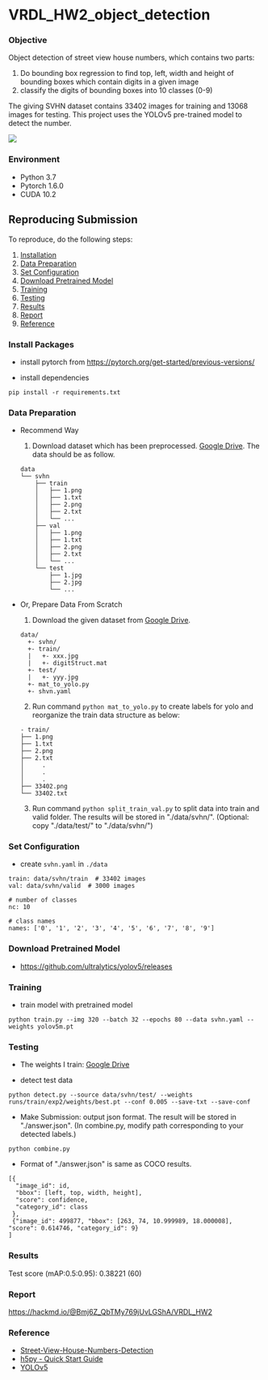 # VRDL_HW2_object_detection

### Objective
Object detection of street view house numbers, which contains two parts:
1. Do bounding box regression to find top, left, width and height of bounding boxes which contain digits in a given image
2. classify the digits of bounding boxes into 10 classes (0-9)

The giving SVHN dataset contains 33402 images for training and 13068 images for testing. This project uses the YOLOv5 pre-trained model to detect the number.

![](https://i.imgur.com/PeRqOOs.jpg)


### Environment
- Python 3.7
- Pytorch 1.6.0
- CUDA 10.2

## Reproducing Submission
To reproduce, do the following steps:
1. [Installation](#install-packages)
2. [Data Preparation](#data-preparation)
3. [Set Configuration](#set-configuration)
4. [Download Pretrained Model](#download-pretrained-model)
5. [Training](#training)
6. [Testing](#testing)
7. [Results](#results)
8. [Report](#report)
9. [Reference](#reference)



### Install Packages
- install pytorch from https://pytorch.org/get-started/previous-versions/

- install dependencies
```
pip install -r requirements.txt
```

### Data Preparation
* Recommend Way
  1. Download dataset which has been preprocessed. [Google Drive](https://drive.google.com/drive/folders/1qEDem8pauW_r7wfrRB9sA9wmfSOag8pf?usp=sharing). The data should be as follow.
  ```
  data
  └── svhn
      ├── train
      │   ├── 1.png
      │   ├── 1.txt
      │   ├── 2.png
      │   ├── 2.txt
      │   └── ...
      ├── val
      │   ├── 1.png
      │   ├── 1.txt
      │   ├── 2.png
      │   ├── 2.txt
      │   └── ...
      └── test
          ├── 1.jpg
          ├── 2.jpg
          └── ...
  ```


* Or, Prepare Data From Scratch
  1. Download the given dataset from [Google Drive](https://drive.google.com/drive/folders/1I3gEXFGE1ERu6nbvB-ON7zcsXze0NgmC?usp=sharing).
  ```
  data/
    +- svhn/
    +- train/
    |	+- xxx.jpg
    |	+- digitStruct.mat
    +- test/
    |	+- yyy.jpg
    +- mat_to_yolo.py
    +- shvn.yaml
  ```
  2. Run command `python mat_to_yolo.py` to create labels for yolo and reorganize the train data structure as below:
  ```
  - train/
  ├── 1.png
  ├── 1.txt
  ├── 2.png
  ├── 2.txt
  │     .
  │     .
  │     .
  ├── 33402.png
  └── 33402.txt
  ```
  3. Run command `python split_train_val.py` to split data into train and valid folder. The results will be stored in "./data/svhn/". (Optional: copy "./data/test/" to "./data/svhn/")

### Set Configuration
- create `svhn.yaml` in `./data`
```
train: data/svhn/train  # 33402 images
val: data/svhn/valid  # 3000 images

# number of classes
nc: 10

# class names
names: ['0', '1', '2', '3', '4', '5', '6', '7', '8', '9']
```

### Download Pretrained Model
- https://github.com/ultralytics/yolov5/releases

### Training
- train model with pretrained model
```
python train.py --img 320 --batch 32 --epochs 80 --data svhn.yaml --weights yolov5m.pt
```

### Testing
- The weights I train: [Google Drive](https://drive.google.com/file/d/1df4qkbrfM_jXmei4JxRf-jy0CR4Kws0O/view?usp=sharing)

- detect test data
```
python detect.py --source data/svhn/test/ --weights runs/train/exp2/weights/best.pt --conf 0.005 --save-txt --save-conf
```

- Make Submission: output json format. The result will be stored in "./answer.json". (In combine.py, modify path corresponding to your detected labels.)
```
python combine.py
```

- Format of "./answer.json" is same as COCO results.
```
[{
  "image_id": id,
  "bbox": [left, top, width, height],
  "score": confidence,
  "category_id": class
 },
 {"image_id": 499877, "bbox": [263, 74, 10.999989, 18.000008], "score": 0.614746, "category_id": 9}
]
```

### Results
Test score (mAP:0.5:0.95): 0.38221 (60)

### Report
https://hackmd.io/@Bmj6Z_QbTMy769jUvLGShA/VRDL_HW2

### Reference
- [Street-View-House-Numbers-Detection](https://github.com/chia56028/Street-View-House-Numbers-Detection)
- [h5py - Quick Start Guide](https://docs.h5py.org/en/stable/quick.html)
- [YOLOv5](https://github.com/ultralytics/yolov5)